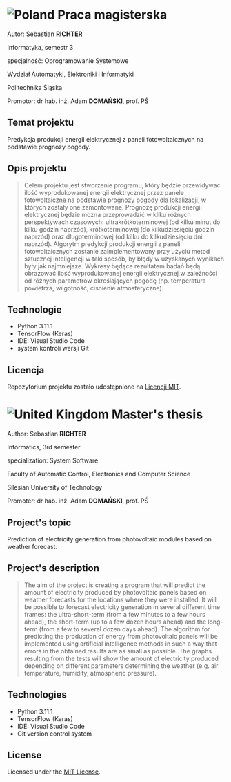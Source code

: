 # ![Poland](https://raw.githubusercontent.com/stevenrskelton/flag-icon/master/png/16/country-4x3/pl.png "Poland") Praca magisterska

Autor: Sebastian **RICHTER**

Informatyka, semestr 3

specjalność: Oprogramowanie Systemowe

Wydział Automatyki, Elektroniki i Informatyki

Politechnika Śląska

Promotor: dr hab. inż. Adam **DOMAŃSKI**, prof. PŚ

## Temat projektu

Predykcja produkcji energii elektrycznej z paneli fotowoltaicznych na podstawie prognozy pogody.

## Opis projektu

> Celem projektu jest stworzenie programu, który będzie przewidywać ilość wyprodukowanej energii elektrycznej przez panele fotowoltaiczne na podstawie prognozy pogody dla lokalizacji, w których zostały one zamontowane. Prognozę produkcji energii elektrycznej będzie można przeprowadzić w kliku różnych perspektywach czasowych: ultrakrótkoterminowej (od kilku minut do kilku godzin naprzód), krótkoterminowej (do kilkudziesięciu godzin naprzód) oraz długoterminowej (od kilku do kilkudziesięciu dni naprzód). Algorytm predykcji produkcji energii z paneli fotowoltaicznych zostanie zaimplementowany przy użyciu metod sztucznej inteligencji w taki sposób, by błędy w uzyskanych wynikach były jak najmniejsze. Wykresy będące rezultatem badań będą obrazować ilość wyprodukowanej energii elektrycznej w zależności od różnych parametrów określających pogodę (np. temperatura powietrza, wilgotność, ciśnienie atmosferyczne).

## Technologie

- Python 3.11.1
- TensorFlow (Keras)
- IDE: Visual Studio Code
- system kontroli wersji Git

## Licencja

Repozytorium projektu zostało udostępnione na [Licencji MIT](LICENSE).

# ![United Kingdom](https://raw.githubusercontent.com/stevenrskelton/flag-icon/master/png/16/country-4x3/gb.png "United Kingdom") Master's thesis

Author: Sebastian **RICHTER**

Informatics, 3rd semester

specialization: System Software

Faculty of Automatic Control, Electronics and Computer Science

Silesian University of Technology

Promoter: dr hab. inż. Adam **DOMAŃSKI**, prof. PŚ

## Project's topic

Prediction of electricity generation from photovoltaic modules based on weather forecast.

## Project's description

> The aim of the project is creating a program that will predict the amount of electricity produced by photovoltaic panels based on weather forecasts for the locations where they were installed. It will be possible to forecast electricity generation in several different time frames: the ultra-short-term (from a few minutes to a few hours ahead), the short-term (up to a few dozen hours ahead) and the long-term (from a few to several dozen days ahead). The algorithm for predicting the production of energy from photovoltaic panels will be implemented using artificial intelligence methods in such a way that errors in the obtained results are as small as possible. The graphs resulting from the tests will show the amount of electricity produced depending on different parameters determining the weather (e.g. air temperature, humidity, atmospheric pressure).

## Technologies

- Python 3.11.1
- TensorFlow (Keras)
- IDE: Visual Studio Code
- Git version control system

## License

Licensed under the [MIT License](LICENSE).
